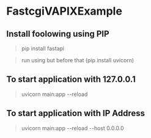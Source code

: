# FastcgiVAPIXExample

## Install foolowing using PIP

> pip install fastapi

> run using but before that (pip install uvicorn)

## To start application with 127.0.0.1

> uvicorn main:app --reload

## To start application with IP Address

> uvicorn main:app --reload --host 0.0.0.0